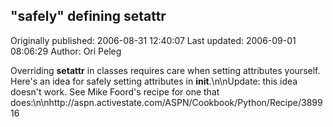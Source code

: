 ## "safely" defining __setattr__ 
Originally published: 2006-08-31 12:40:07 
Last updated: 2006-09-01 08:06:29 
Author: Ori Peleg 
 
Overriding __setattr__ in classes requires care when setting attributes yourself. Here's an idea for safely setting attributes in __init__.\n\nUpdate: this idea doesn't work. See Mike Foord's recipe for one that does:\n\nhttp://aspn.activestate.com/ASPN/Cookbook/Python/Recipe/389916